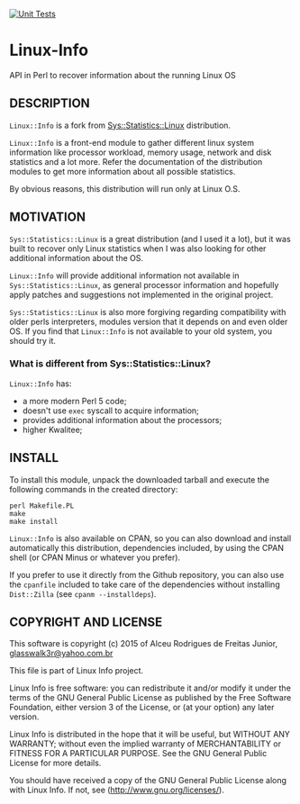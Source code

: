[![Unit Tests](https://github.com/glasswalk3r/Linux-Info/actions/workflows/unit-test.yml/badge.svg)](https://github.com/glasswalk3r/Linux-Info/actions/workflows/unit-test.yml)

# Linux-Info

API in Perl to recover information about the running Linux OS

## DESCRIPTION

`Linux::Info` is a fork from [Sys::Statistics::Linux](https://metacpan.org/pod/Sys::Statistics::Linux) distribution.

`Linux::Info` is a front-end module to gather different linux
system information like processor workload, memory usage, network and
disk statistics and a lot more. Refer the documentation of the
distribution modules to get more information about all possible
statistics.

By obvious reasons, this distribution will run only at Linux O.S.

## MOTIVATION

`Sys::Statistics::Linux` is a great distribution (and I used it a lot),
but it was built to recover only Linux statistics when I was also
looking for other additional information about the OS.

`Linux::Info` will provide additional information not available in
`Sys::Statistics::Linux`, as general processor information and hopefully
apply patches and suggestions not implemented in the original project.

`Sys::Statistics::Linux` is also more forgiving regarding compatibility
with older perls interpreters, modules version that it depends on and
even older OS. If you find that `Linux::Info` is not available to your old
system, you should try it.

### What is different from Sys::Statistics::Linux?

`Linux::Info` has:

- a more modern Perl 5 code;
- doesn't use `exec` syscall to acquire information;
- provides additional information about the processors;
- higher Kwalitee;

## INSTALL

To install this module, unpack the downloaded tarball and execute the following
commands in the created directory:

```
perl Makefile.PL
make
make install
```

`Linux::Info` is also available on CPAN, so you can also download and install
automatically this distribution, dependencies included, by using the CPAN shell
(or CPAN Minus or whatever you prefer).

If you prefer to use it directly from the Github repository, you can also use
the `cpanfile` included to take care of the dependencies without installing
`Dist::Zilla` (see `cpanm --installdeps`).

## COPYRIGHT AND LICENSE

This software is copyright (c) 2015 of Alceu Rodrigues de Freitas
Junior, <glasswalk3r@yahoo.com.br>

This file is part of Linux Info project.

Linux Info is free software: you can redistribute it and/or modify it
under the terms of the GNU General Public License as published by the
Free Software Foundation, either version 3 of the License, or (at your
option) any later version.

Linux Info is distributed in the hope that it will be useful, but
WITHOUT ANY WARRANTY; without even the implied warranty of
MERCHANTABILITY or FITNESS FOR A PARTICULAR PURPOSE. See the GNU General
Public License for more details.

You should have received a copy of the GNU General Public License along
with Linux Info. If not, see (http://www.gnu.org/licenses/).
